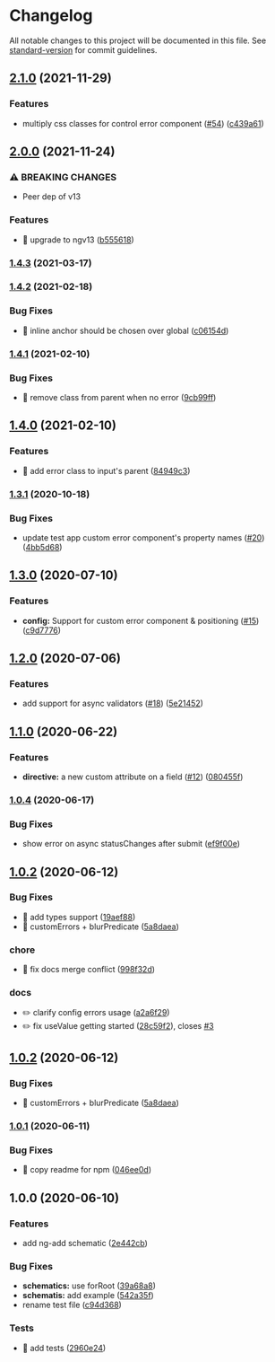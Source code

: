 # Changelog

All notable changes to this project will be documented in this file. See [standard-version](https://github.com/conventional-changelog/standard-version) for commit guidelines.

## [2.1.0](https://github.com/ngneat/error-tailor/compare/v2.0.0...v2.1.0) (2021-11-29)


### Features

* multiply css classes for control error component ([#54](https://github.com/ngneat/error-tailor/issues/54)) ([c439a61](https://github.com/ngneat/error-tailor/commit/c439a610862ed14e5b69e4d95a95e10e4468ab09))

## [2.0.0](https://github.com/ngneat/error-tailor/compare/v1.4.3...v2.0.0) (2021-11-24)


### ⚠ BREAKING CHANGES

* Peer dep of v13

### Features

* 🎸 upgrade to ngv13 ([b555618](https://github.com/ngneat/error-tailor/commit/b55561803c6bb13d31a2b1288ed9660537537f83))

### [1.4.3](https://github.com/ngneat/error-tailor/compare/v1.4.2...v1.4.3) (2021-03-17)

### [1.4.2](https://github.com/ngneat/error-tailor/compare/v1.4.1...v1.4.2) (2021-02-18)


### Bug Fixes

* 🐛 inline anchor should be chosen over global ([c06154d](https://github.com/ngneat/error-tailor/commit/c06154dc458d16fd9ad41ed24fc4a051f3658b61))

### [1.4.1](https://github.com/ngneat/error-tailor/compare/v1.4.0...v1.4.1) (2021-02-10)


### Bug Fixes

* 🐛 remove class from parent when no error ([9cb99ff](https://github.com/ngneat/error-tailor/commit/9cb99ff44cb7755d611e7d0aecf1942b1d5db2e4))

## [1.4.0](https://github.com/ngneat/error-tailor/compare/v1.3.1...v1.4.0) (2021-02-10)


### Features

* 🎸 add error class to input's parent ([84949c3](https://github.com/ngneat/error-tailor/commit/84949c3d15ee2150e1c119ae137bb18c2fa248a1))

### [1.3.1](https://github.com/ngneat/error-tailor/compare/v1.3.0...v1.3.1) (2020-10-18)


### Bug Fixes

* update test app custom error component's property names ([#20](https://github.com/ngneat/error-tailor/issues/20)) ([4bb5d68](https://github.com/ngneat/error-tailor/commit/4bb5d68b32b2f07e5e1752705c4ecb1e839fd55b))

## [1.3.0](https://github.com/ngneat/error-tailor/compare/v1.2.0...v1.3.0) (2020-07-10)


### Features

* **config:** Support for custom error component & positioning ([#15](https://github.com/ngneat/error-tailor/issues/15)) ([c9d7776](https://github.com/ngneat/error-tailor/commit/c9d7776fc1c7c42e943deff08d70445453a174ad))

## [1.2.0](https://github.com/ngneat/error-tailor/compare/v1.1.0...v1.2.0) (2020-07-06)


### Features

* add support for async validators ([#18](https://github.com/ngneat/error-tailor/issues/18)) ([5e21452](https://github.com/ngneat/error-tailor/commit/5e214521d452ef11fada95605cf245c7a34caef4))

## [1.1.0](https://github.com/ngneat/error-tailor/compare/v1.0.4...v1.1.0) (2020-06-22)


### Features

* **directive:** a new custom attribute on a field ([#12](https://github.com/ngneat/error-tailor/issues/12)) ([080455f](https://github.com/ngneat/error-tailor/commit/080455fda23b6fabbad17720e785c7a53c8c0285))

### [1.0.4](https://github.com/ngneat/error-tailor/compare/v1.0.2...v1.0.4) (2020-06-17)


### Bug Fixes

* show error on async statusChanges after submit ([ef9f00e](https://github.com/ngneat/error-tailor/commit/ef9f00e72f8ca9bf51cb361453c9dfbf153a2d11))

## [1.0.2](https://github.com/ngneat/error-tailor/compare/v1.0.1...v2.0.0) (2020-06-12)

### Bug Fixes

- 🐛 add types support ([19aef88](https://github.com/ngneat/error-tailor/commit/19aef88796e0df128c58beaf47f74a5827167bd1))
- 🐛 customErrors + blurPredicate ([5a8daea](https://github.com/ngneat/error-tailor/commit/5a8daeaf6e6d8213c29b3c83a1e6e5bbca60acc4))

### chore

- 🤖 fix docs merge conflict ([998f32d](https://github.com/ngneat/error-tailor/commit/998f32d5a51838f0d009131b487a26887dba5695))

### docs

- ✏️ clarify config errors usage ([a2a6f29](https://github.com/ngneat/error-tailor/commit/a2a6f29592e5699ce117e4a0154ad2b4484f18a9))
- ✏️ fix useValue getting started ([28c59f2](https://github.com/ngneat/error-tailor/commit/28c59f230917896ec16220091580af6e88b9b3f0)), closes [#3](https://github.com/ngneat/error-tailor/issues/3)

## [1.0.2](https://github.com/ngneat/error-tailor/compare/v1.0.1...v2.0.0) (2020-06-12)

### Bug Fixes

- 🐛 customErrors + blurPredicate ([5a8daea](https://github.com/ngneat/error-tailor/commit/5a8daeaf6e6d8213c29b3c83a1e6e5bbca60acc4))

### [1.0.1](https://github.com/ngneat/error-tailor/compare/v1.0.0...v1.0.1) (2020-06-11)

### Bug Fixes

- 🐛 copy readme for npm ([046ee0d](https://github.com/ngneat/error-tailor/commit/046ee0d8c5a299e4fb90acf08db9f0e740c001f2))

## 1.0.0 (2020-06-10)

### Features

- add ng-add schematic ([2e442cb](https://github.com/NetanelBasal/error-tailor/commit/2e442cb0e3bd43ddfae88513f21a5b783ce5097b))

### Bug Fixes

- **schematics:** use forRoot ([39a68a8](https://github.com/NetanelBasal/error-tailor/commit/39a68a8e35441863a6bc3ee391f3f5066e9fb1f9))
- **schematis:** add example ([542a35f](https://github.com/NetanelBasal/error-tailor/commit/542a35fe8f66cdf04b4f961e001b6f5036cc1809))
- rename test file ([c94d368](https://github.com/NetanelBasal/error-tailor/commit/c94d368ebf6867f982b54c9379d5b856c5329fdf))

### Tests

- 💍 add tests ([2960e24](https://github.com/NetanelBasal/error-tailor/commit/2960e24fa35310cf259ec8d6771fcf6a41f43d55))
